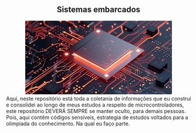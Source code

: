 
<div align = "center">
<h2> Sistemas embarcados </h2>
<img src="./Notes/images/capa/CapaRepositorio.jpg" alt="ImagemCapa.jpg" width="400" height="200">

<div align = "left">
Aqui, neste repositório está toda a coletania de informações que eu construi e consolidei ao longo de meus estudos a respeito de microcontroladores, este repositório DEVERÁ SEMPRE se manter oculto, para demais pessoas. Pois, aqui contêm códigos sensíveis, estrategia de estudos voltados para a olimpíada do conhecimento. Na qual eu faço parte.
</div>
</div>
